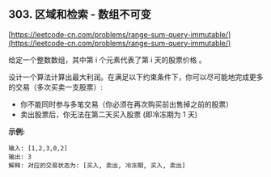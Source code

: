 **303. 区域和检索 - 数组不可变**  
---
[https://leetcode-cn.com/problems/range-sum-query-immutable/](https://leetcode-cn.com/problems/range-sum-query-immutable/)  

给定一个整数数组，其中第 i 个元素代表了第 i 天的股票价格 。​

设计一个算法计算出最大利润。在满足以下约束条件下，你可以尽可能地完成更多的交易（多次买卖一支股票）:

* 你不能同时参与多笔交易（你必须在再次购买前出售掉之前的股票）  
* 卖出股票后，你无法在第二天买入股票 (即冷冻期为 1 天)  

**示例:**  

```  
输入: [1,2,3,0,2]
输出: 3 
解释: 对应的交易状态为: [买入, 卖出, 冷冻期, 买入, 卖出]
```  
